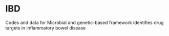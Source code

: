 # IBD
Codes and data for Microbial and genetic-based framework identifies drug targets in inflammatory bowel disease
